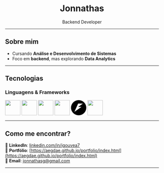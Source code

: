 <h1 align="center">Jonnathas</h1>

<p align="center">
  Backend Developer
</p>

---

## Sobre mim
- Cursando **Análise e Desenvolvimento de Sistemas**
- Foco em **backend**, mas explorando **Data Analytics**

---

## Tecnologias

### **Linguagens & Frameworks**
<p align="left">
  <img src="https://cdn.jsdelivr.net/gh/devicons/devicon/icons/python/python-original.svg" width="50" height="50"/>
  <img src="https://cdn.jsdelivr.net/gh/devicons/devicon/icons/javascript/javascript-original.svg" width="50" height="50"/>
  <img src="https://cdn.jsdelivr.net/gh/devicons/devicon/icons/postgresql/postgresql-original.svg" width="50" height="50"/>
  <img src="https://cdn.jsdelivr.net/gh/devicons/devicon/icons/flask/flask-original-wordmark.svg" width="50" height="50" />
  <img src="https://raw.githubusercontent.com/simple-icons/simple-icons/develop/icons/fastapi.svg" width="50" height="50" />
  <img src="https://cdn.jsdelivr.net/gh/devicons/devicon/icons/nodejs/nodejs-original.svg" width="50" height="50"/>
</p>


---

## Como me encontrar?
📌 **LinkedIn**: [linkedin.com/in/jgouvea7](https://www.linkedin.com/in/jgouvea7/)  
📌 **Portfólio**: [https://aegdae.github.io/portfolio/index.html](https://aegdae.github.io/portfolio/index.html)  
📌 **Email**: [jonnathasg@gmail.com](mailto:jonnathasg@gmail.com)  

---
